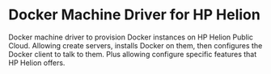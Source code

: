 # Docker Machine Driver for HP Helion
Docker machine driver to provision Docker instances on  HP Helion Public Cloud. Allowing create servers, installs Docker on them, then configures the Docker client to talk to them. Plus allowing configure specific features that HP Helion offers.  
